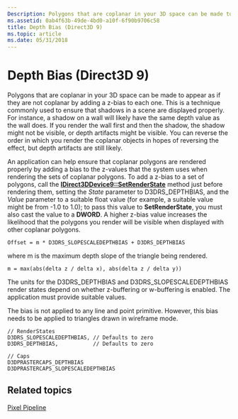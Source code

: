 ```yaml
---
Description: Polygons that are coplanar in your 3D space can be made to appear as if they are not coplanar by adding a z-bias to each one.
ms.assetid: 0ab4f63b-49de-4bd0-a10f-6f90b9706c58
title: Depth Bias (Direct3D 9)
ms.topic: article
ms.date: 05/31/2018
---
```


# Depth Bias (Direct3D 9)

Polygons that are coplanar in your 3D space can be made to appear as if they are not coplanar by adding a z-bias to each one. This is a technique commonly used to ensure that shadows in a scene are displayed properly. For instance, a shadow on a wall will likely have the same depth value as the wall does. If you render the wall first and then the shadow, the shadow might not be visible, or depth artifacts might be visible. You can reverse the order in which you render the coplanar objects in hopes of reversing the effect, but depth artifacts are still likely.

An application can help ensure that coplanar polygons are rendered properly by adding a bias to the z-values that the system uses when rendering the sets of coplanar polygons. To add a z-bias to a set of polygons, call the [**IDirect3DDevice9::SetRenderState**](https://msdn.microsoft.com/library/Bb174454(v=VS.85).aspx) method just before rendering them, setting the *State* parameter to D3DRS\_DEPTHBIAS, and the *Value* parameter to a suitable float value (for example, a suitable value might be from -1.0 to 1.0); to pass this value to **SetRenderState**, you must also cast the value to a **DWORD**. A higher z-bias value increases the likelihood that the polygons you render will be visible when displayed with other coplanar polygons.


```
Offset = m * D3DRS_SLOPESCALEDEPTHBIAS + D3DRS_DEPTHBIAS
```



where m is the maximum depth slope of the triangle being rendered.


```
m = max(abs(delta z / delta x), abs(delta z / delta y)) 
```



The units for the D3DRS\_DEPTHBIAS and D3DRS\_SLOPESCALEDEPTHBIAS render states depend on whether z-buffering or w-buffering is enabled. The application must provide suitable values.

The bias is not applied to any line and point primitive. However, this bias needs to be applied to triangles drawn in wireframe mode.


```
// RenderStates
D3DRS_SLOPESCALEDEPTHBIAS, // Defaults to zero
D3DRS_DEPTHBIAS,           // Defaults to zero
```




```
// Caps
D3DPRASTERCAPS_DEPTHBIAS           
D3DPRASTERCAPS_SLOPESCALEDEPTHBIAS 
```



## Related topics

<dl> <dt>

[Pixel Pipeline](pixel-pipeline.md)
</dt> </dl>

 

 



